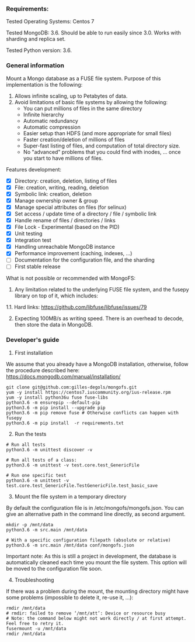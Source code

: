 ### Requirements:
Tested Operating Systems: Centos 7 

Tested MongoDB: 3.6. Should be able to run easily since 3.0. Works with sharding and replica set.

Tested Python version: 3.6.

### General information
Mount a Mongo database as a FUSE file system. Purpose of this implementation is the following:
1. Allows infinite scaling, up to Petabytes of data.
2. Avoid limitations of basic file systems by allowing the following: 
   - You can put millions of files in the same directory
   - Infinite hierarchy
   - Automatic redundancy 
   - Automatic compression
   - Easier setup than HDFS (and more appropriate for small files)
   - Faster creation/deletion of millions of files 
   - Super-fast listing of files, and computation of total directory size.
   - No "advanced" problems that you could find with inodes, ... once you start to have millions of files.

Features development:
- [x] Directory: creation, deletion, listing of files
- [x] File: creation, writing, reading, deletion
- [x] Symbolic link: creation, deletion
- [x] Manage ownership owner & group
- [x] Manage special attributes on files (for selinux)
- [x] Set access / update time of a directory / file / symbolic link
- [x] Handle rename of files / directories / links
- [x] File Lock - Experimental (based on the PID)
- [x] Unit testing
- [x] Integration test
- [x] Handling unreachable MongoDB instance
- [x] Performance improvement (caching, indexes, ...)
- [ ] Documentation for the configuration file, and the sharding
- [ ] First stable release

What is not possible or recommended with MongoFS:

1. Any limitation related to the underlying FUSE file system, and the fusepy library on top of it, which includes:

  1.1. Hard links: https://github.com/libfuse/libfuse/issues/79

2. Expecting 100MB/s as writing speed. There is an overhead to decode, then store the data in MongoDB.

### Developer's guide

1. First installation

We assume that you already have a MongoDB installation, otherwise, follow the procedure described here: https://docs.mongodb.com/manual/installation/
```
git clone git@github.com:gilles-degols/mongofs.git
yum -y install https://centos7.iuscommunity.org/ius-release.rpm
yum -y install python36u fuse fuse-libs
python3.6 -m ensurepip --default-pip
python3.6 -m pip install --upgrade pip
python3.6 -m pip remove fuse # Otherwise conflicts can happen with fusepy
python3.6 -m pip install  -r requirements.txt
```

2. Run the tests

```
# Run all tests
python3.6 -m unittest discover -v

# Run all tests of a class:
python3.6 -m unittest -v test.core.test_GenericFile

# Run one specific test
python3.6 -m unittest -v test.core.test_GenericFile.TestGenericFile.test_basic_save
```

3. Mount the file system in a temporary directory

By default the configuration file is in /etc/mongofs/mongofs.json. You can give an alternative path in the command line
directly, as second argument.
```
mkdir -p /mnt/data
python3.6 -m src.main /mnt/data

# With a specific configuration filepath (absolute or relative)
python3.6 -m src.main /mnt/data conf/mongofs.json
```
Important note: As this is still a project in development, the database is automatically cleaned each time you mount the file system. This option will be moved to the configuration file soon.

4. Troubleshooting

If there was a problem during the mount, the mounting directory might have some problems (impossible to delete it, re-use it, ...):
```
rmdir /mnt/data
# rmdir: failed to remove ‘/mnt/att’: Device or resource busy
# Note: the command below might not work directly / at first attempt. Feel free to retry it.
fusermount -u /mnt/data
rmdir /mnt/data
```
